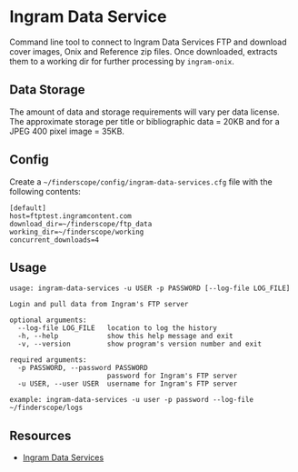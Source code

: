 # Ingram Data Service

Command line tool to connect to Ingram Data Services FTP and download
cover images, Onix and Reference zip files. Once downloaded, extracts
them to a working dir for further processing by `ingram-onix`.


## Data Storage
The amount of data and storage requirements will vary per data license. The
approximate storage per title or bibliographic data = 20KB and for a JPEG 400
pixel image = 35KB.


## Config
Create a `~/finderscope/config/ingram-data-services.cfg` file with the following contents:

    [default]
    host=ftptest.ingramcontent.com
    download_dir=~/finderscope/ftp_data
    working_dir=~/finderscope/working
    concurrent_downloads=4


## Usage

    usage: ingram-data-services -u USER -p PASSWORD [--log-file LOG_FILE]

    Login and pull data from Ingram's FTP server

    optional arguments:
      --log-file LOG_FILE   location to log the history
      -h, --help            show this help message and exit
      -v, --version         show program's version number and exit

    required arguments:
      -p PASSWORD, --password PASSWORD
                            password for Ingram's FTP server
      -u USER, --user USER  username for Ingram's FTP server

    example: ingram-data-services -u user -p password --log-file ~/finderscope/logs


## Resources
- [Ingram Data Services](https://www.ingramcontent.com/retailers/ingram-data-services)
